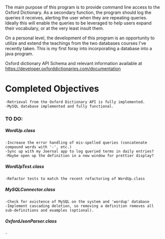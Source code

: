 The main purpose of this program is to provide command line access to the Oxford Dictionary.
As a secondary function, the program should log the queries it receives, alerting the user when they are repeating queries.
Ideally this will enable the queries to be leveraged to help users expand their vocabulary, or at the very least insult them.

On a personal level, the development of this program is an opportunity to utilize and extend the teachings from the two databases courses I've recently taken.
This is my first foray into incorporating a database into a java program.

Oxford dictionary API Schema and relevant information available at https://developer.oxforddictionaries.com/documentation 


<h1>Completed Objectives</h1>

    -Retrieval from the Oxford Dictionary API is fully implemented.
    -MySQL database implemented and fully functional.



<h3>TO DO:</h3>
<h5>WordUp.class</h5>
    
    -Increase the error handling of mis-spelled queries (concatenate compound words with '-', etc.)
    -Sync up with my Joernal app to log queried terms in daily entries?
    -Maybe open up the definition in a new window for prettier display?
    
<h5>WordUpTest.class</h5>
    
    -Refactor tests to match the recent refactoring of WordUp.class 

<h5>MySQLConnector.class</h5>
    
    -Check for existence of MySQL on the system and 'wordup' database
    -Implement cascading deletion, so removing a definition removes all sub-definitions and examples (optional).

<h5>OxfordJsonParser.class</h5>

    -
